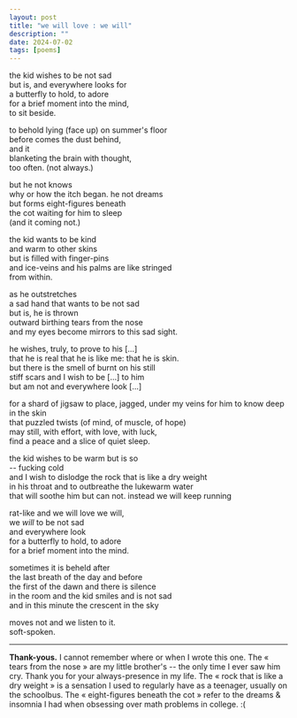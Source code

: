 ```yaml
---
layout: post
title: "we will love : we will"
description: ""
date: 2024-07-02
tags: [poems]
---
```

  
the kid wishes to be not sad  
but is, and everywhere looks for  
a butterfly to hold, to adore  
for a brief moment into the mind,  
to sit beside.  
  
to behold lying (face up) on summer's floor  
before comes the dust behind,  
and it  
blanketing the brain with thought,  
too often. (not always.)  
  
but he not knows  
why or how the itch began. he not dreams  
but forms eight-figures beneath  
the cot waiting for him to sleep  
(and it coming not.)  
  
the kid wants to be kind  
and warm to other skins  
but is filled with finger-pins  
and ice-veins and his palms are like stringed  
from within.  
  
as he outstretches  
a sad hand that wants to be not sad  
but is, he is thrown  
outward birthing tears from the nose  
and my eyes become mirrors to this sad sight.  
  
he wishes, truly, to prove to his [...]  
that he is real that he is like me: that he is skin.  
but there is the smell of burnt on his still  
stiff scars and I wish to be [...] to him  
but am not and everywhere look [...]  
  
for a shard of jigsaw to place, jagged, under
my veins for him to know deep in the skin  
that puzzled twists (of mind, of muscle, of hope)  
may still, with effort, with love, with luck,  
find a peace and a slice of quiet sleep.  
  
the kid wishes to be warm but is so  
-- fucking cold  
and I wish to dislodge the rock that is like a dry weight  
in his throat and to outbreathe the lukewarm water  
that will soothe him but can not. instead we will keep running  
  
rat-like and we will love we will,  
we *will* to be not sad  
and everywhere look  
for a butterfly to hold, to adore  
for a brief moment into the mind.  
  
sometimes it is beheld after  
the last breath of the day and before  
the first of the dawn and there is silence  
in the room and the kid smiles and is not sad  
and in this minute the crescent in the sky  
  
moves not and we listen to it.  
soft-spoken.  

---

**Thank-yous.** I cannot remember where or when I wrote this one. The « tears from the nose » are my little brother's -- the only time I ever saw him cry. Thank you for your always-presence in my life. The « rock that is like a dry weight » is a sensation I used to regularly have as a teenager, usually on the schoolbus. The « eight-figures beneath the cot » refer to the dreams & insomnia I had when obsessing over math problems in college. :(